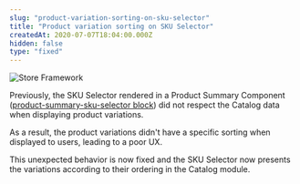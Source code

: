 ```yaml
---
slug: "product-variation-sorting-on-sku-selector"
title: "Product variation sorting on SKU Selector"
createdAt: 2020-07-07T18:04:00.000Z
hidden: false
type: "fixed"
---
```


![Store Framework](https://raw.githubusercontent.com/vtexdocs/dev-portal-content/main/images/product-variation-sorting-on-sku-selector-0.png)

Previously, the SKU Selector rendered in a Product Summary Component ([product-summary-sku-selector block](https://vtex.io/docs/components/all/vtex.product-summary/product-summary-sku-selector/)) did not respect the Catalog data when displaying product variations.

As a result, the product variations didn't have a specific sorting when displayed to users, leading to a poor UX.

This unexpected behavior is now fixed and the SKU Selector now presents the variations according to their ordering in the Catalog module.
